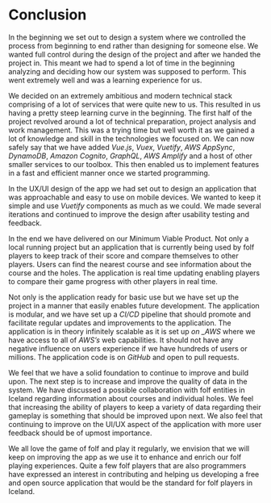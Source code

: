 # Conclusion

In the beginning we set out to design a system where we controlled the process from beginning to end rather than designing for someone else. We wanted full control during the design of the project and after we handed the project in. This meant we had to spend a lot of time in the beginning analyzing and deciding how our system was supposed to perform. This went extremely well and was a learning experience for us.

We decided on an extremely ambitious and modern technical stack comprising of a lot of services that were quite new to us. This resulted in us having a pretty steep learning curve in the beginning. The first half of the project revolved around a lot of technical preparation, project analysis and work management. This was a trying time but well worth it as we gained a lot of knowledge and skill in the technologies we focused on. We can now safely say that we have added _Vue.js_, _Vuex_, _Vuetify_, _AWS_ _AppSync_, _DynamoDB_, _Amazon_ _Cognito_, _GraphQL_, _AWS_ _Amplify_ and a host of other smaller services to our toolbox. This then enabled us to implement features in a fast and efficient manner once we started programming.

In the UX/UI design of the app we had set out to design an application that was approachable and easy to use on mobile devices. We wanted to keep it simple and use _Vuetify_ components as much as we could. We made several iterations and continued to improve the design after usability testing and feedback.

In the end we have delivered on our Minimum Viable Product. Not only a local running project but an application that is currently being used by folf players to keep track of their score and compare themselves to other players. Users can find the nearest course and see information about the course and the holes. The application is real time updating enabling players to compare their game progress with other players in real time.

Not only is the application ready for basic use but we have set up the project in a manner that easily enables future development. The application is modular, and we have set up a _CI/CD_ pipeline that should promote and facilitate regular updates and improvements to the application. The application is in theory infinitely scalable as it is set up _on \_AWS_ where we have access to all of _AWS’s_ web capabilities. It should not have any negative influence on users experience if we have hundreds of users or millions. The application code is on _GitHub_ and open to pull requests.

We feel that we have a solid foundation to continue to improve and build upon. The next step is to increase and improve the quality of data in the system. We have discussed a possible collaboration with folf entities in Iceland regarding information about courses and individual holes. We feel that increasing the ability of players to keep a variety of data regarding their gameplay is something that should be improved upon next. We also feel that continuing to improve on the UI/UX aspect of the application with more user feedback should be of upmost importance.

We all love the game of folf and play it regularly, we envision that we will keep on improving the app as we use it to enhance and enrich our folf playing experiences. Quite a few folf players that are also programmers have expressed an interest in contributing and helping us developing a free and open source application that would be the standard for folf players in Iceland.
